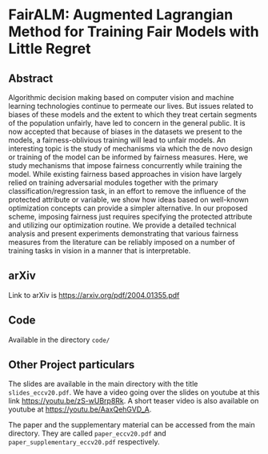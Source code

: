 # FairALM: Augmented Lagrangian Method for Training Fair Models with Little Regret

## Abstract
Algorithmic decision making based on computer vision and machine learning technologies continue to permeate our lives. But issues related to biases of these models and the extent to which they treat certain segments of the population unfairly, have led to concern in the general public. It is now accepted that because of biases in the datasets we present to the models, a fairness-oblivious training will lead to unfair models. An interesting topic is the study of mechanisms via which the de novo design or training of the model can be informed by fairness measures. Here, we study mechanisms that impose fairness concurrently while training the model. While existing fairness based approaches in vision have largely relied on training adversarial modules together with the primary classification/regression task, in an effort to remove the influence of the protected attribute or variable, we show how ideas based on well-known optimization concepts can provide a simpler alternative. In our proposed scheme, imposing fairness just requires specifying the protected attribute and utilizing our optimization routine. We provide a detailed technical analysis and present experiments demonstrating that various fairness measures from the literature can be reliably imposed on a number of training tasks in vision in a manner that is interpretable.

## arXiv
Link to arXiv is https://arxiv.org/pdf/2004.01355.pdf

## Code
Available in the directory `code/`

## Other Project particulars
The slides are available in the main directory with the title `slides_eccv20.pdf`. We have a video going over the slides on youtube at this link https://youtu.be/zS-wUBrp8Rk. A short teaser video is also available on youtube at https://youtu.be/AaxQehGVD_A.

The paper and the supplementary material can be accessed from the main directory. They are called `paper_eccv20.pdf` and `paper_supplementary_eccv20.pdf` respectively.

